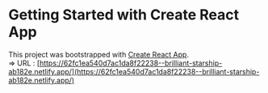 # Getting Started with Create React App

This project was bootstrapped with [Create React App](https://github.com/facebook/create-react-app).  
=> URL : [https://62fc1ea540d7ac1da8f22238--brilliant-starship-ab182e.netlify.app/](https://62fc1ea540d7ac1da8f22238--brilliant-starship-ab182e.netlify.app/)
